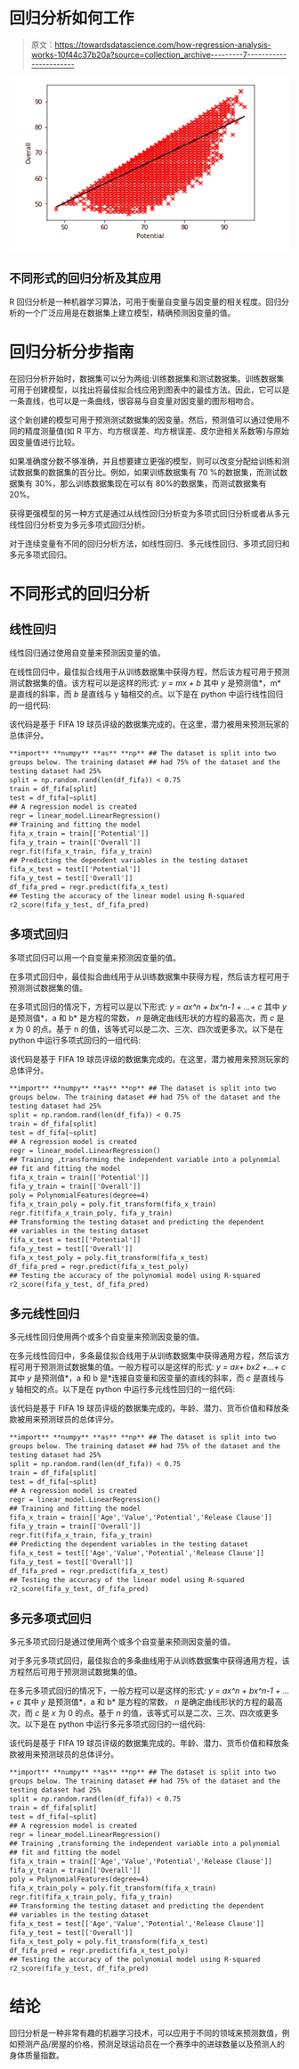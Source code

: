 # 回归分析如何工作

> 原文：<https://towardsdatascience.com/how-regression-analysis-works-10f44c37b20a?source=collection_archive---------7----------------------->

![](img/089c3ce6879b1b92a53667334b741632.png)

## 不同形式的回归分析及其应用

R 回归分析是一种机器学习算法，可用于衡量自变量与因变量的相关程度。回归分析的一个广泛应用是在数据集上建立模型，精确预测因变量的值。

# 回归分析分步指南

在回归分析开始时，数据集可以分为两组:训练数据集和测试数据集。训练数据集可用于创建模型，以找出将最佳拟合线应用到图表中的最佳方法。因此，它可以是一条直线，也可以是一条曲线，很容易与自变量对因变量的图形相吻合。

这个新创建的模型可用于预测测试数据集的因变量。然后，预测值可以通过使用不同的精度测量值(如 R 平方、均方根误差、均方根误差、皮尔逊相关系数等)与原始因变量值进行比较。

如果准确度分数不够准确，并且想要建立更强的模型，则可以改变分配给训练和测试数据集的数据集的百分比。例如，如果训练数据集有 70 %的数据集，而测试数据集有 30%，那么训练数据集现在可以有 80%的数据集，而测试数据集有 20%。

获得更强模型的另一种方式是通过从线性回归分析变为多项式回归分析或者从多元线性回归分析变为多元多项式回归分析。

对于连续变量有不同的回归分析方法，如线性回归、多元线性回归、多项式回归和多元多项式回归。

# 不同形式的回归分析

## 线性回归

线性回归通过使用自变量来预测因变量的值。

在线性回归中，最佳拟合线用于从训练数据集中获得方程，然后该方程可用于预测测试数据集的值。该方程可以是这样的形式: *y = mx + b* 其中 *y* 是预测值*，m* 是直线的斜率，而 *b* 是直线与 y 轴相交的点。以下是在 python 中运行线性回归的一组代码:

该代码是基于 FIFA 19 球员评级的数据集完成的。在这里，潜力被用来预测玩家的总体评分。

```
**import** **numpy** **as** **np** ## The dataset is split into two groups below. The training dataset ## had 75% of the dataset and the testing dataset had 25%
split = np.random.rand(len(df_fifa)) < 0.75
train = df_fifa[split]
test = df_fifa[~split]
## A regression model is created
regr = linear_model.LinearRegression()
## Training and fitting the model
fifa_x_train = train[['Potential']]
fifa_y_train = train[['Overall']]
regr.fit(fifa_x_train, fifa_y_train)
## Predicting the dependent variables in the testing dataset
fifa_x_test = test[['Potential']]
fifa_y_test = test[['Overall']]
df_fifa_pred = regr.predict(fifa_x_test)
## Testing the accuracy of the linear model using R-squared
r2_score(fifa_y_test, df_fifa_pred)
```

## 多项式回归

多项式回归可以用一个自变量来预测因变量的值。

在多项式回归中，最佳拟合曲线用于从训练数据集中获得方程，然后该方程可用于预测测试数据集的值。

在多项式回归的情况下，方程可以是以下形式: *y = ax^n + bx^n-1 + …+ c* 其中 *y* 是预测值*，a 和 b* 是方程的常数， *n* 是确定曲线形状的方程的最高次，而 *c* 是 *x* 为 0 的点。基于 n 的值，该等式可以是二次、三次、四次或更多次。以下是在 python 中运行多项式回归的一组代码:

该代码是基于 FIFA 19 球员评级的数据集完成的。在这里，潜力被用来预测玩家的总体评分。

```
**import** **numpy** **as** **np** ## The dataset is split into two groups below. The training dataset ## had 75% of the dataset and the testing dataset had 25%
split = np.random.rand(len(df_fifa)) < 0.75
train = df_fifa[split]
test = df_fifa[~split]
## A regression model is created
regr = linear_model.LinearRegression()
## Training ,transforming the independent variable into a polynomial ## fit and fitting the model 
fifa_x_train = train[['Potential']]
fifa_y_train = train[['Overall']]
poly = PolynomialFeatures(degree=4)
fifa_x_train_poly = poly.fit_transform(fifa_x_train)
regr.fit(fifa_x_train_poly, fifa_y_train)
## Transforming the testing dataset and predicting the dependent 
## variables in the testing dataset
fifa_x_test = test[['Potential']]
fifa_y_test = test[['Overall']]
fifa_x_test_poly = poly.fit_transform(fifa_x_test)
df_fifa_pred = regr.predict(fifa_x_test_poly)
## Testing the accuracy of the polynomial model using R-squared
r2_score(fifa_y_test, df_fifa_pred)
```

## 多元线性回归

多元线性回归使用两个或多个自变量来预测因变量的值。

在多元线性回归中，多条最佳拟合线用于从训练数据集中获得通用方程，然后该方程可用于预测测试数据集的值。一般方程可以是这样的形式: *y = ax+ bx2 +…+ c* 其中 *y* 是预测值*，a 和 b 是*连接自变量和因变量的直线的斜率，而 *c* 是直线与 y 轴相交的点。以下是在 python 中运行多元线性回归的一组代码:

该代码是基于 FIFA 19 球员评级的数据集完成的。年龄、潜力、货币价值和释放条款被用来预测球员的总体评分。

```
**import** **numpy** **as** **np** ## The dataset is split into two groups below. The training dataset ## had 75% of the dataset and the testing dataset had 25%
split = np.random.rand(len(df_fifa)) < 0.75
train = df_fifa[split]
test = df_fifa[~split]
## A regression model is created
regr = linear_model.LinearRegression()
## Training and fitting the model
fifa_x_train = train[['Age','Value','Potential','Release Clause']]
fifa_y_train = train[['Overall']]
regr.fit(fifa_x_train, fifa_y_train)
## Predicting the dependent variables in the testing dataset
fifa_x_test = test[['Age','Value','Potential','Release Clause']]
fifa_y_test = test[['Overall']]
df_fifa_pred = regr.predict(fifa_x_test)
## Testing the accuracy of the linear model using R-squared
r2_score(fifa_y_test, df_fifa_pred)
```

## 多元多项式回归

多元多项式回归是通过使用两个或多个自变量来预测因变量的值。

对于多元多项式回归，最佳拟合的多条曲线用于从训练数据集中获得通用方程，该方程然后可用于预测测试数据集的值。

在多元多项式回归的情况下，一般方程可以是这样的形式: *y = ax^n + bx^n-1 + …+ c* 其中 *y* 是预测值*，a 和 b* 是方程的常数， *n* 是确定曲线形状的方程的最高次，而 *c* 是 *x* 为 0 的点。基于 *n* 的值，该等式可以是二次、三次、四次或更多次。以下是在 python 中运行多元多项式回归的一组代码:

该代码是基于 FIFA 19 球员评级的数据集完成的。年龄、潜力、货币价值和释放条款被用来预测球员的总体评分。

```
**import** **numpy** **as** **np** ## The dataset is split into two groups below. The training dataset ## had 75% of the dataset and the testing dataset had 25%
split = np.random.rand(len(df_fifa)) < 0.75
train = df_fifa[split]
test = df_fifa[~split]
## A regression model is created
regr = linear_model.LinearRegression()
## Training ,transforming the independent variable into a polynomial ## fit and fitting the model 
fifa_x_train = train[['Age','Value','Potential','Release Clause']]
fifa_y_train = train[['Overall']]
poly = PolynomialFeatures(degree=4)
fifa_x_train_poly = poly.fit_transform(fifa_x_train)
regr.fit(fifa_x_train_poly, fifa_y_train)
## Transforming the testing dataset and predicting the dependent 
## variables in the testing dataset
fifa_x_test = test[['Age','Value','Potential','Release Clause']]
fifa_y_test = test[['Overall']]
fifa_x_test_poly = poly.fit_transform(fifa_x_test)
df_fifa_pred = regr.predict(fifa_x_test_poly)
## Testing the accuracy of the polynomial model using R-squared
r2_score(fifa_y_test, df_fifa_pred)
```

# 结论

回归分析是一种非常有趣的机器学习技术，可以应用于不同的领域来预测数值，例如预测产品/房屋的价格，预测足球运动员在一个赛季中的进球数量以及预测人的身体质量指数。